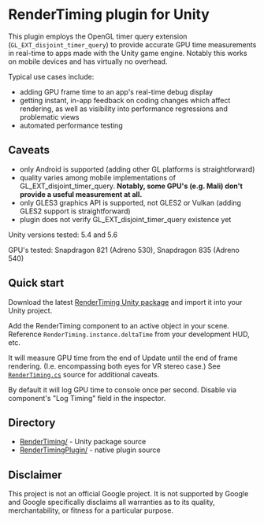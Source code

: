 RenderTiming plugin for Unity
=============================

This plugin employs the OpenGL timer query extension
(`GL_EXT_disjoint_timer_query`) to provide accurate GPU time measurements
in real-time to apps made with the Unity game engine.  Notably
this works on mobile devices and has virtually no overhead.

Typical use cases include:
   * adding GPU frame time to an app's real-time debug display
   * getting instant, in-app feedback on coding changes which affect rendering,
     as well as visibility into performance regressions and problematic views
   * automated performance testing

Caveats
-------
   * only Android is supported (adding other GL platforms is straightforward)
   * quality varies among mobile implementations of GL_EXT_disjoint_timer_query.
     **Notably, some GPU's (e.g. Mali) don't provide a useful measurement
     at all.**
   * only GLES3 graphics API is supported, not GLES2 or Vulkan
     (adding GLES2 support is straightforward)
   * plugin does not verify GL_EXT_disjoint_timer_query existence yet

Unity versions tested: 5.4 and 5.6

GPU's tested: Snapdragon 821 (Adreno 530), Snapdragon 835 (Adreno 540)

Quick start
-----------
Download the latest [RenderTiming Unity package](releases/latest/) and
import it into your Unity project.

Add the RenderTiming component to an active object in your scene.
Reference `RenderTiming.instance.deltaTime` from your development HUD, etc.

It will measure GPU time from the end of Update until the end of frame
rendering.  (I.e. encompassing both eyes for VR stereo case.)
See [`RenderTiming.cs`](RenderTiming/Assets/RenderTiming/RenderTiming.cs)
source for additional caveats.

By default it will log GPU time to console once per second.  Disable via
component's "Log Timing" field in the inspector.

Directory
---------
   * [RenderTiming/](RenderTiming/) - Unity package source
   * [RenderTimingPlugin/](RenderTimingPlugin/) - native plugin source

Disclaimer
----------
This project is not an official Google project.  It is not supported by
Google and Google specifically disclaims all warranties as to its quality,
merchantability, or fitness for a particular purpose.
